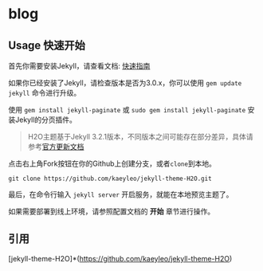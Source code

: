 # blog

## Usage 快速开始

首先你需要安装Jekyll，请查看文档: [快速指南](http://jekyll.com.cn/docs/quickstart/)

如果你已经安装了Jekyll，请检查版本是否为3.0.x，你可以使用 `gem update jekyll` 命令进行升级。

使用 `gem install jekyll-paginate` 或 `sudo gem install jekyll-paginate` 安装Jekyll的分页插件。

> H2O主题基于Jekyll 3.2.1版本，不同版本之间可能存在部分差异，具体请参考[官方更新文档](https://jekyllrb.com/news/)

点击右上角Fork按钮在你的Github上创建分支，或者`clone`到本地。

```
git clone https://github.com/kaeyleo/jekyll-theme-H2O.git
```

最后，在命令行输入 `jekyll server` 开启服务，就能在本地预览主题了。

如果需要部署到线上环境，请参照配置文档的 **开始** 章节进行操作。

## 引用

[jekyll-theme-H2O]*(https://github.com/kaeyleo/jekyll-theme-H2O)

